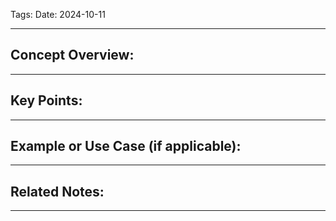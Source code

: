 
Tags:
Date: 2024-10-11

---

## Concept Overview:


---

## Key Points:


---

## Example or Use Case (if applicable):


---

## Related Notes:


---



